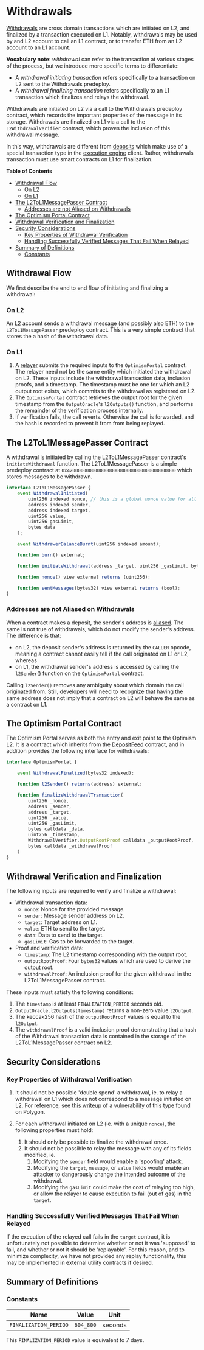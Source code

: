 # Withdrawals

<!-- All glossary references in this file. -->
[g-deposits]: glossary.md#deposits
[g-deposited]: glossary.md#deposited-transaction
[deposit-tx-type]: glossary.md#deposited-transaction-type

[g-withdrawal]: glossary.md#withdrawal
[g-mpt]: glossary.md#merkle-patricia-trie
[g-relayer]: glossary.md#withdrawals
[g-execution-engine]: glossary.md#execution-engine

[Withdrawals][g-withdrawal] are cross domain transactions which are initiated on L2, and finalized by a transaction
executed on L1. Notably, withdrawals may be used by and L2 account to call an L1 contract, or to transfer ETH from
an L2 account to an L1 account.

**Vocabulary note**: *withdrawal* can refer to the transaction at various stages of the process, but we introduce
more specific terms to differentiate:

- A *withdrawal initiating transaction* refers specifically to a transaction on L2 sent to the Withdrawals predeploy.
- A *withdrawal finalizing transaction* refers specifically to an L1 transaction which finalizes and relays the
  withdrawal.

Withdrawals are initiated on L2 via a call to the Withdrawals predeploy contract, which records the important properties
of the message in its storage. Withdrawals are finalized on L1 via a call to the `L2WithdrawalVerifier` contract, which
proves the inclusion of this withdrawal message.

In this way, withdrawals are different from [deposits][g-deposits] which make use of a special transaction type in the
[execution engine][g-execution-engine] client. Rather, withdrawals transaction must use smart contracts on L1 for
finalization.

<!-- START doctoc generated TOC please keep comment here to allow auto update -->
<!-- DON'T EDIT THIS SECTION, INSTEAD RE-RUN doctoc TO UPDATE -->
**Table of Contents**

- [Withdrawal Flow](#withdrawal-flow)
  - [On L2](#on-l2)
  - [On L1](#on-l1)
- [The L2ToL1MessagePasser Contract](#the-l2tol1messagepasser-contract)
  - [Addresses are not Aliased on Withdrawals](#addresses-are-not-aliased-on-withdrawals)
- [The Optimism Portal Contract](#the-optimism-portal-contract)
- [Withdrawal Verification and Finalization](#withdrawal-verification-and-finalization)
- [Security Considerations](#security-considerations)
  - [Key Properties of Withdrawal Verification](#key-properties-of-withdrawal-verification)
  - [Handling Successfully Verified Messages That Fail When Relayed](#handling-successfully-verified-messages-that-fail-when-relayed)
- [Summary of Definitions](#summary-of-definitions)
  - [Constants](#constants)

<!-- END doctoc generated TOC please keep comment here to allow auto update -->

## Withdrawal Flow

We first describe the end to end flow of initiating and finalizing a withdrawal:

### On L2

An L2 account sends a withdrawal message (and possibly also ETH) to the `L2ToL1MessagePasser` predeploy contract.
   This is a very simple contract that stores the a hash of the withdrawal data.

### On L1

1. A [relayer][g-relayer] submits the required inputs to the `OptimismPortal` contract. The relayer need
   not be the same entity which initiated the withdrawal on L2.
   These inputs include the withdrawal transaction data, inclusion proofs, and a timestamp. The timestamp
   must be one for which an L2 output root exists, which commits to the withdrawal as registered on L2.
2. The `OptimismPortal` contract retrieves the output root for the given timestamp from the `OutputOracle`'s
   `l2Outputs()` function, and performs the remainder of the verification process internally.
3. If verification fails, the call reverts. Otherwise the call is forwarded, and the hash is recorded to prevent it from
   from being replayed.

## The L2ToL1MessagePasser Contract

[message-passer-contract]: #the-l2tol1messagepasser-contract

A withdrawal is initiated by calling the L2ToL1MessagePasser contract's `initiateWithdrawal` function.
The L2ToL1MessagePasser is a simple predeploy contract at `0x4200000000000000000000000000000000000000`
which stores messages to be withdrawn.

```js
interface L2ToL1MessagePasser {
    event WithdrawalInitiated(
        uint256 indexed nonce, // this is a global nonce value for all withdrawal messages
        address indexed sender,
        address indexed target,
        uint256 value,
        uint256 gasLimit,
        bytes data
    );

    event WithdrawerBalanceBurnt(uint256 indexed amount);

    function burn() external;

    function initiateWithdrawal(address _target, uint256 _gasLimit, bytes memory _data) payable external;

    function nonce() view external returns (uint256);

    function sentMessages(bytes32) view external returns (bool);
}

```

### Addresses are not Aliased on Withdrawals

[address-aliasing]: #no-address-aliasing

When a contract makes a deposit, the sender's address is [aliased](./deposits.md#address-aliasing). The same is not true
of withdrawals, which do not modify the sender's address. The difference is that:

- on L2, the deposit sender's address is returned by the `CALLER` opcode, meaning a contract cannot easily tell if the
  call originated on L1 or L2, whereas
- on L1, the withdrawal sender's address is accessed by calling the `l2Sender`() function on the `OptimismPortal`
  contract.

Calling `l2Sender()` removes any ambiguity about which domain the call originated from. Still, developers will need to
recognize that having the same address does not imply that a contract on L2 will behave the same as a contract on L1.

## The Optimism Portal Contract

The Optimism Portal serves as both the entry and exit point to the Optimism L2. It is a contract which inherits from
the [DepositFeed](./deposits.md#deposit-contract) contract, and in addition provides the following interface for
withdrawals:

```js
interface OptimismPortal {

    event WithdrawalFinalized(bytes32 indexed);

    function l2Sender() returns(address) external;

    function finalizeWithdrawalTransaction(
        uint256 _nonce,
        address _sender,
        address _target,
        uint256 _value,
        uint256 _gasLimit,
        bytes calldata _data,
        uint256 _timestamp,
        WithdrawalVerifier.OutputRootProof calldata _outputRootProof,
        bytes calldata _withdrawalProof
    )
}
```

## Withdrawal Verification and Finalization

The following inputs are required to verify and finalize a withdrawal:

- Withdrawal transaction data:
  - `nonce`: Nonce for the provided message.
  - `sender`: Message sender address on L2.
  - `target`: Target address on L1.
  - `value`: ETH to send to the target.
  - `data`: Data to send to the target.
  - `gasLimit`: Gas to be forwarded to the target.
- Proof and verification data:
  - `timestamp`: The L2 timestamp corresponding with the output root.
  - `outputRootProof`: Four `bytes32` values which are used to derive the output root.
  - `withdrawalProof`: An inclusion proof for the given withdrawal in the L2ToL1MessagePasser contract.

These inputs must satisfy the following conditions:

1. The `timestamp` is at least `FINALIZATION_PERIOD` seconds old.
1. `OutputOracle.l2Outputs(timestamp)` returns a non-zero value `l2Output`.
1. The keccak256 hash of the `outputRootProof` values is equal to the `l2Output`.
1. The `withdrawalProof` is a valid inclusion proof demonstrating that a hash of the Withdrawal transaction data
   is contained in the storage of the L2ToL1MessagePasser contract on L2.

## Security Considerations

### Key Properties of Withdrawal Verification

1. It should not be possible 'double spend' a withdrawal, ie. to relay a withdrawal on L1 which does not
    correspond to a message initiated on L2. For reference, see [this writeup][polygon-dbl-spend] of a vulnerability
    of this type found on Polygon.

    [polygon-dbl-spend]: https://gerhard-wagner.medium.com/double-spending-bug-in-polygons-plasma-bridge-2e0954ccadf1

1. For each withdrawal initiated on L2 (ie. with a unique `nonce`), the following properties must hold:
    1. It should only be possible to finalize the withdrawal once.
    1. It should not be possible to relay the message with any of its fields modified, ie.
        1. Modifying the `sender` field would enable a 'spoofing' attack.
        1. Modifying the `target`, `message`, or `value` fields would enable an attacker to dangerously change the
           intended outcome of the withdrawal.
        1. Modifying the `gasLimit` could make the cost of relaying too high, or allow the relayer to cause execution
           to fail (out of gas) in the `target`.

### Handling Successfully Verified Messages That Fail When Relayed

If the execution of the relayed call fails in the `target` contract, it is unfortunately not possible to determine
whether or not it was 'supposed' to fail, and whether or not it should be 'replayable'. For this reason, and to
minimize complexity, we have not provided any replay functionality, this may be implemented in external utility
contracts if desired.

## Summary of Definitions

### Constants

| Name                  | Value     | Unit    |
| --------------------- | --------- | ------- |
| `FINALIZATION_PERIOD` | `604_800` | seconds |

This `FINALIZATION_PERIOD` value is equivalent to 7 days.
